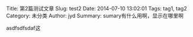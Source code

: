 Title:  第2篇测试文章
Slug: test2
Date: 2014-07-10 13:02:01
Tags: tag1, tag2
Category: 未分类
Author: jyd
Summary:  sumary有什么用啊，显示在哪里啊

asdfsdfsdaf这
